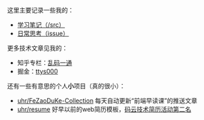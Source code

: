 这里主要记录一些我的：
- [学习笔记（/src）](https://github.com/uhr/blog/tree/master/src)
- [日常思考（issue）](https://github.com/uhr/blog/issues)

更多技术文章见我的：
- 知乎专栏：[乱码一通](https://zhuanlan.zhihu.com/ttys000)
- 掘金：[ttys000](https://juejin.im/user/5812d967bf22ec006880d091/posts)

还有一些有意思的个人**小**项目（真的很小）：
- [uhr/FeZaoDuKe-Collection](https://github.com/uhr/FeZaoDuKe-Collection)
每天自动更新“前端早读课”的推送文章
- [uhr/resume](https://github.com/uhr/resume)
好早以前的web简历模板，[码云技术简历活动第二名](https://www.oschina.net/question/2267325_2270929)